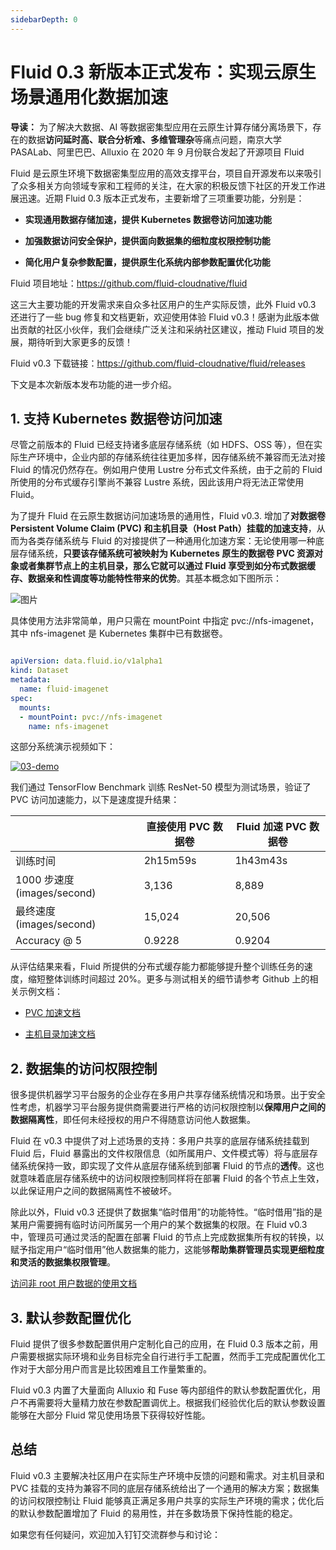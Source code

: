 ```yaml
---
sidebarDepth: 0
---
```


# Fluid 0.3 新版本正式发布：实现云原生场景通用化数据加速

**导读：** 为了解决大数据、AI 等数据密集型应用在云原生计算存储分离场景下，存在的数据**访问延时高、联合分析难、多维管理杂**等痛点问题，南京大学 PASALab、阿里巴巴、Alluxio 在 2020 年 9 月份联合发起了开源项目 Fluid

Fluid 是云原生环境下数据密集型应用的高效支撑平台，项目自开源发布以来吸引了众多相关方向领域专家和工程师的关注，在大家的积极反馈下社区的开发工作进展迅速。近期 Fluid 0.3 版本正式发布，主要新增了三项重要功能，分别是：

- **实现通用数据存储加速，提供 Kubernetes 数据卷访问加速功能**

- **加强数据访问安全保护，提供面向数据集的细粒度权限控制功能**

- **简化用户复杂参数配置，提供原生化系统内部参数配置优化功能**

Fluid 项目地址：https://github.com/fluid-cloudnative/fluid

这三大主要功能的开发需求来自众多社区用户的生产实际反馈，此外 Fluid v0.3 还进行了一些 bug 修复和文档更新，欢迎使用体验 Fluid v0.3！感谢为此版本做出贡献的社区小伙伴，我们会继续广泛关注和采纳社区建议，推动 Fluid 项目的发展，期待听到大家更多的反馈！

Fluid v0.3 下载链接：https://github.com/fluid-cloudnative/fluid/releases

下文是本次新版本发布功能的进一步介绍。

## 1. 支持 Kubernetes 数据卷访问加速

尽管之前版本的 Fluid 已经支持诸多底层存储系统（如 HDFS、OSS 等），但在实际生产环境中，企业内部的存储系统往往更加多样，因存储系统不兼容而无法对接 Fluid 的情况仍然存在。例如用户使用 Lustre 分布式文件系统，由于之前的 Fluid 所使用的分布式缓存引擎尚不兼容 Lustre 系统，因此该用户将无法正常使用 Fluid。

为了提升 Fluid 在云原生数据访问加速场景的通用性，Fluid v0.3. 增加了**对数据卷 Persistent Volume Claim (PVC) 和主机目录（Host Path）挂载的加速支持**，从而为各类存储系统与 Fluid 的对接提供了一种通用化加速方案：无论使用哪一种底层存储系统，**只要该存储系统可被映射为 Kubernetes 原生的数据卷 PVC 资源对象或者集群节点上的主机目录，那么它就可以通过 Fluid 享受到如分布式数据缓存、数据亲和性调度等功能特性带来的优势**。其基本概念如下图所示：

![图片](https://mmbiz.qpic.cn/mmbiz_png/yvBJb5IiafvnvD0Gk3dWjJNcYPkPPMRykib4Z0ia44eeICHibG2bOscUaYfcztKSD3iaLtIMIHvRGdibjUCyAHbmLjYQ/640?wx_fmt=png&tp=webp&wxfrom=5&wx_lazy=1&wx_co=1)

具体使用方法非常简单，用户只需在 mountPoint 中指定 pvc://nfs-imagenet，其中 nfs-imagenet 是 Kubernetes 集群中已有数据卷。

```yaml

apiVersion: data.fluid.io/v1alpha1
kind: Dataset
metadata:
  name: fluid-imagenet
spec:
  mounts:
  - mountPoint: pvc://nfs-imagenet
    name: nfs-imagenet
```



这部分系统演示视频如下：

[![03-demo](https://fluid-imgs.oss-cn-shanghai.aliyuncs.com/public/imgs/accelerate_pvc.jfif)](http://tbm-auth.alicdn.com/e99361edd833010b/dSVC55aoHBRio4co9aD/ZufLSdTxRmFes54tZ1a_302459823704_hd_hq.mp4?auth_key=1627303642-0-0-a8575676f7131c06489a29e302541323)


我们通过 TensorFlow Benchmark 训练 ResNet-50 模型为测试场景，验证了 PVC 访问加速能力，以下是速度提升结果：

|                            | **直接使用 PVC 数据卷** | **Fluid 加速 PVC 数据卷** |
| -------------------------- | ----------------------- | ------------------------- |
| 训练时间                   | 2h15m59s                | 1h43m43s                  |
| 1000 步速度(images/second) | 3,136                   | 8,889                     |
| 最终速度(images/second)    | 15,024                  | 20,506                    |
| Accuracy @ 5               | 0.9228                  | 0.9204                    |

从评估结果来看，Fluid 所提供的分布式缓存能力都能够提升整个训练任务的速度，缩短整体训练时间超过 20%。更多与测试相关的细节请参考 Github 上的相关示例文档：

- [PVC 加速文档](/zh/samples/accelerate_pvc.md)

- [主机目录加速文档](/zh/samples/hostpath.md)

## 2. 数据集的访问权限控制

很多提供机器学习平台服务的企业存在多用户共享存储系统情况和场景。出于安全性考虑，机器学习平台服务提供商需要进行严格的访问权限控制以**保障用户之间的数据隔离性**，即任何未经授权的用户不得随意访问他人数据集。

Fluid 在 v0.3 中提供了对上述场景的支持：多用户共享的底层存储系统挂载到 Fluid 后，Fluid 暴露出的文件权限信息（如所属用户、文件模式等）将与底层存储系统保持一致，即实现了文件从底层存储系统到部署 Fluid 的节点的**透传**。这也就意味着底层存储系统中的访问权限控制同样将在部署 Fluid 的各个节点上生效，以此保证用户之间的数据隔离性不被破坏。

除此以外，Fluid v0.3 还提供了数据集“临时借用”的功能特性。“临时借用”指的是某用户需要拥有临时访问所属另一个用户的某个数据集的权限。在 Fluid v0.3 中，管理员可通过灵活的配置在部署 Fluid 的节点上完成数据集所有权的转换，以赋予指定用户“临时借用”他人数据集的能力，这能够**帮助集群管理员实现更细粒度和灵活的数据集权限管理**。

[访问非 root 用户数据的使用文档](/zh/samples/nonroot_access.md)

## 3. 默认参数配置优化

Fluid 提供了很多参数配置供用户定制化自己的应用，在 Fluid 0.3 版本之前，用户需要根据实际环境和业务目标完全自行进行手工配置，然而手工完成配置优化工作对于大部分用户而言是比较困难且工作量繁重的。

Fluid v0.3 内置了大量面向 Alluxio 和 Fuse 等内部组件的默认参数配置优化，用户不再需要将大量精力放在参数配置调优上。根据我们经验优化后的默认参数设置能够在大部分 Fluid 常见使用场景下获得较好性能。

## 总结

Fluid v0.3 主要解决社区用户在实际生产环境中反馈的问题和需求。对主机目录和 PVC 挂载的支持为兼容不同的底层存储系统给出了一个通用的解决方案；数据集的访问权限控制让 Fluid 能够真正满足多用户共享的实际生产环境的需求；优化后的默认参数配置增加了 Fluid 的易用性，并在多数场景下保持性能的稳定。

如果您有任何疑问，欢迎加入钉钉交流群参与和讨论：

<FluidCommunity/>


